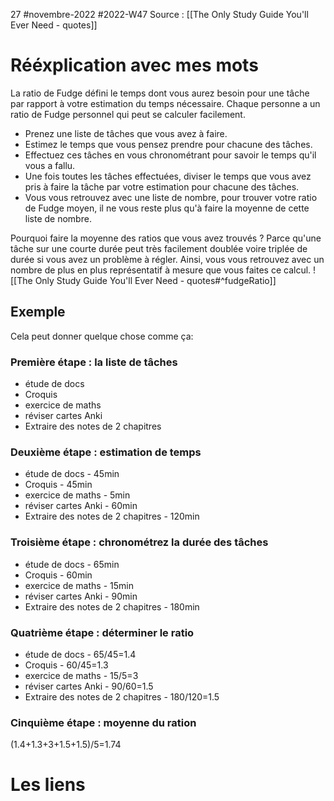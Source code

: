 27 #novembre-2022 #2022-W47
Source : [[The Only Study Guide You'll Ever Need - quotes]]
# Rééxplication avec mes mots
La ratio de Fudge défini le temps dont vous aurez besoin pour une tâche par rapport à votre estimation du temps nécessaire. Chaque personne a un ratio de Fudge personnel qui peut se calculer facilement. 
- Prenez une liste de tâches que vous avez à faire. 
- Estimez le temps que vous pensez prendre pour chacune des tâches. 
- Effectuez ces tâches en vous chronométrant pour savoir le temps qu'il vous a fallu. 
- Une fois toutes les tâches effectuées, diviser le temps que vous avez pris à faire la tâche par votre estimation pour chacune des tâches. 
- Vous vous retrouvez avec une liste de nombre, pour trouver votre ratio de Fudge moyen, il ne vous reste plus qu'à faire la moyenne de cette liste de nombre.

Pourquoi faire la moyenne des ratios que vous avez trouvés ? Parce qu'une tâche sur une courte durée peut très facilement doublée voire triplée de durée si vous avez un problème à régler. Ainsi, vous vous retrouvez avec un nombre de plus en plus représentatif à mesure que vous faites ce calcul.
![[The Only Study Guide You'll Ever Need - quotes#^fudgeRatio]]

## Exemple
Cela peut donner quelque chose comme ça:
### Première étape : la liste de tâches
- étude de docs
- Croquis
- exercice de maths
- réviser cartes Anki
- Extraire des notes de 2 chapitres
### Deuxième étape : estimation de temps
- étude de docs - 45min
- Croquis - 45min
- exercice de maths - 5min
- réviser cartes Anki - 60min
- Extraire des notes de 2 chapitres - 120min
### Troisième étape : chronométrez la durée des tâches
- étude de docs - 65min
- Croquis - 60min
- exercice de maths - 15min
- réviser cartes Anki - 90min
- Extraire des notes de 2 chapitres - 180min
### Quatrième étape : déterminer le ratio
- étude de docs - 65/45=1.4
- Croquis - 60/45=1.3
- exercice de maths - 15/5=3
- réviser cartes Anki - 90/60=1.5
- Extraire des notes de 2 chapitres - 180/120=1.5
### Cinquième étape : moyenne du ration
(1.4+1.3+3+1.5+1.5)/5=1.74

# Les liens
